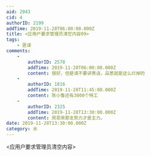 ```yaml
---
aid: 2043
cid: 4
authorID: 2199
addTime: 2019-11-28T06:00:00.000Z
title: <应用户要求管理员清空内容09>
tags:
    - 匪谍
comments:
    -
        authorID: 2578
        addTime: 2019-11-28T06:00:00.000Z
        content: 很好，但是请不要讲黑话，品葱就是这么烂掉的
    -
        authorID: 1816
        addTime: 2019-11-28T11:45:00.000Z
        content: 陈小鲁还有3000个特工
    -
        authorID: 2325
        addTime: 2019-11-28T13:30:00.000Z
        content: 周恩来那支势力才是主力。
date: 2019-11-28T13:30:00.000Z
category: 水
---
```


<应用户要求管理员清空内容>
